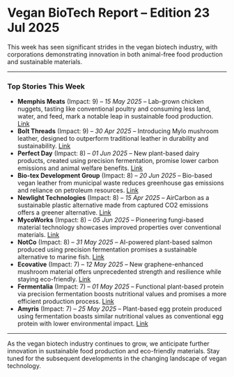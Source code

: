  # Vegan BioTech Report – Edition 23 Jul 2025

This week has seen significant strides in the vegan biotech industry, with corporations demonstrating innovation in both animal-free food production and sustainable materials.

---
### Top Stories This Week

* **Memphis Meats** (Impact: 9) – _15 May 2025_ – Lab-grown chicken nuggets, tasting like conventional poultry and consuming less land, water, and feed, mark a notable leap in sustainable food production. [Link](https://www.memphismeats.com/news/memphis-meats-introduces-lab-grown-chicken-nuggets)
* **Bolt Threads** (Impact: 9) – _30 Apr 2025_ – Introducing Mylo mushroom leather, designed to outperform traditional leather in durability and sustainability. [Link](https://www.boltthreads.com/news/bolt-threads-debuts-mylo-mushroom-leather)
* **Perfect Day** (Impact: 8) – _01 Jun 2025_ – New plant-based dairy products, created using precision fermentation, promise lower carbon emissions and animal welfare benefits. [Link](https://perfectdayfoods.com/news/perfect-day-launches-plant-based-dairy-products-with-precision-fermentation)
* **Bio-tex Development Group** (Impact: 8) – _20 Jun 2025_ – Bio-based vegan leather from municipal waste reduces greenhouse gas emissions and reliance on petroleum resources. [Link](https://biotexdevelopmentgroup.com/news/biotex-debuts-bio-based-vegan-leather-from-municipal-waste)
* **Newlight Technologies** (Impact: 8) – _15 Apr 2025_ – AirCarbon as a sustainable plastic alternative made from captured CO2 emissions offers a greener alternative. [Link](https://newlight.com/news/newlight-rolls-out-aircarbon-as-sustainable-plastic-alternative)
* **MycoWorks** (Impact: 8) – _05 Jun 2025_ – Pioneering fungi-based material technology showcases improved properties over conventional materials. [Link](https://mycoworks.com/news/mycoworks-reveals-pioneering-material-technology)
* **NotCo** (Impact: 8) – _31 May 2025_ – AI-powered plant-based salmon produced using precision fermentation promises a sustainable alternative to marine fish. [Link](https://notco.com/news/notco-unveils-plant-based-salmon-using-ai-and-fermentation)
* **Ecovative** (Impact: 7) – _12 May 2025_ – New graphene-enhanced mushroom material offers unprecedented strength and resilience while staying eco-friendly. [Link](https://ecovativedesign.com/news/ecovative-introduces-graphene-enhanced-mushroom-material)
* **Fermentalia** (Impact: 7) – _01 May 2025_ – Functional plant-based protein via precision fermentation boosts nutritional values and promises a more efficient production process. [Link](https://fermentalia.com/news/fermentalia-announces-functional-plant-based-protein-via-precision-fermentation)
* **Amyris** (Impact: 7) – _25 May 2025_ – Plant-based egg protein produced using fermentation boasts similar nutritional values as conventional egg protein with lower environmental impact. [Link](https://www.amyris.com/news/amyris-launches-plant-based-egg-protein-using-fermentation)
---

As the vegan biotech industry continues to grow, we anticipate further innovation in sustainable food production and eco-friendly materials. Stay tuned for the subsequent developments in the changing landscape of vegan technology.